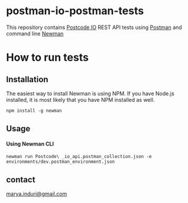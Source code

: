 # postman-io-postman-tests

This repository contains [Postcode IO](https://postcodes.io/) REST API tests using [Postman](https://www.postman.com/) and command line [Newman](https://github.com/postmanlabs/newman)

# How to run tests

## Installation
The easiest way to install Newman is using NPM. If you have Node.js installed, it is most likely that you have NPM installed as well.   

```npm install -g newman``` 

## Usage

#### Using Newman CLI

```newman run Postcode\ _io_api.postman_collection.json -e environments/dev.postman_environment.json```

## contact
[marya.induri@gmail.com](marya.induri@gmail.com)